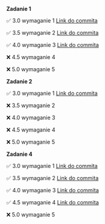 **Zadanie 1** 

:white_check_mark: 3.0 wymaganie 1 [Link do commita](https://github.com/m-aleksandra/obiektowe/commit/938d8959176c6ca89b534f205aba94f28f5f94e7)

:white_check_mark: 3.5 wymaganie 2 [Link do commita](https://github.com/m-aleksandra/obiektowe/commit/938d8959176c6ca89b534f205aba94f28f5f94e7)

:white_check_mark: 4.0 wymaganie 3 [Link do commita](https://github.com/m-aleksandra/obiektowe/commit/938d8959176c6ca89b534f205aba94f28f5f94e7)

:x: 4.5 wymaganie 4

:x: 5.0 wymaganie 5 

**Zadanie 2** 

:white_check_mark: 3.0 wymaganie 1 [Link do commita](https://github.com/m-aleksandra/obiektowe/commit/54096566229ed34fef3e0f3211589e5789ba03b9#diff-eef198001dc9efa4bae6a681238f1017ca9b2d0c15211bd7502cc0b57c19ecac)

:x: 3.5 wymaganie 2

:x: 4.0 wymaganie 3

:x: 4.5 wymaganie 4

:x: 5.0 wymaganie 5 

**Zadanie 4** 

:white_check_mark: 3.0 wymaganie 1 [Link do commita](https://github.com/m-aleksandra/obiektowe/commit/391cf6635009af2ed4a11607ff15fdadf8df8a1d)

:white_check_mark: 3.5 wymaganie 2 [Link do commita](https://github.com/m-aleksandra/obiektowe/commit/391cf6635009af2ed4a11607ff15fdadf8df8a1d)

:white_check_mark: 4.0 wymaganie 3 [Link do commita](https://github.com/m-aleksandra/obiektowe/commit/391cf6635009af2ed4a11607ff15fdadf8df8a1d)

:white_check_mark: 4.5 wymaganie 4 [Link do commita](https://github.com/m-aleksandra/obiektowe/commit/391cf6635009af2ed4a11607ff15fdadf8df8a1d)

:x: 5.0 wymaganie 5 